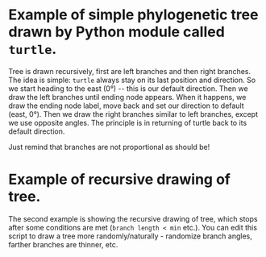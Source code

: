 # Example of simple phylogenetic tree drawn by Python module called `turtle`.

Tree is drawn recursively, first are left branches and then right branches.
The idea is simple: `turtle` always stay on its last position and direction.
So we start heading to the east (0°) -- this is our default direction.
Then we draw the left branches until ending node appears. When it happens, we draw
the ending node label, move back and set our direction to default (east, 0°).
Then we draw the right branches similar to left branches, except we use opposite angles.
The principle is in returning of turtle back to its default direction.

Just remind that branches are not proportional as should be!

# Example of recursive drawing of tree.

The second example is showing the recursive drawing of tree, which stops after
some conditions are met (`branch length < min` etc.). You can edit this script
to draw a tree more randomly/naturally - randomize branch angles, farther branches
are thinner, etc.
